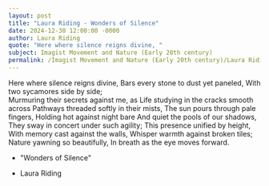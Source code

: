 ```yaml
---
layout: post
title: "Laura Riding - Wonders of Silence"
date: 2024-12-30 12:00:00 -0000
author: Laura Riding
quote: "Here where silence reigns divine, "
subject: Imagist Movement and Nature (Early 20th century)
permalink: /Imagist Movement and Nature (Early 20th century)/Laura Riding/Laura Riding - Wonders of Silence
---
```


Here where silence reigns divine, 
Bars every stone to dust yet paneled,
With two sycamores side by side;  
Murmuring their secrets against me, as
Life studying in the cracks smooth across
Pathways threaded softly in their mists,
The sun pours through pale fingers, 
Holding hot against night bare
And quiet the pools of our shadows, 
They sway in concert under such agility; 
This presence unified by height,  
With memory cast against the walls, 
Whisper warmth against broken tiles; 
Nature yawning so beautifully, 
In breath as the eye moves forward.

- "Wonders of Silence"

- Laura Riding
